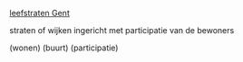 [leefstraten Gent](https://www.leefstraat.be/over-leefstraat/)

straten of wijken ingericht met participatie van de bewoners

(wonen) (buurt) (participatie)

